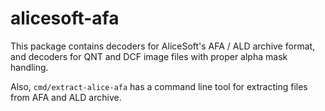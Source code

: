 # alicesoft-afa

This package contains decoders for AliceSoft's AFA / ALD archive format, and decoders for QNT and DCF image files with proper alpha mask handling. 

Also, `cmd/extract-alice-afa` has a command line tool for extracting files from AFA and ALD archive.


